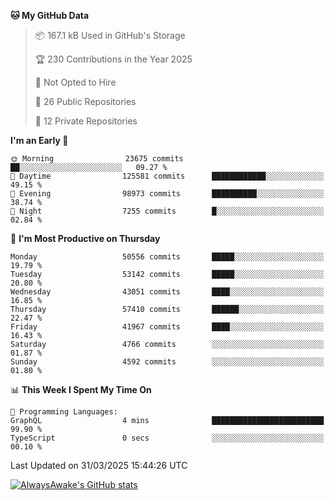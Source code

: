 <!--START_SECTION:waka-->
**🐱 My GitHub Data** 

> 📦 167.1 kB Used in GitHub's Storage 
 > 
> 🏆 230 Contributions in the Year 2025
 > 
> 🚫 Not Opted to Hire
 > 
> 📜 26 Public Repositories 
 > 
> 🔑 12 Private Repositories 
 > 
**I'm an Early 🐤** 

```text
🌞 Morning                23675 commits       ██░░░░░░░░░░░░░░░░░░░░░░░   09.27 % 
🌆 Daytime                125581 commits      ████████████░░░░░░░░░░░░░   49.15 % 
🌃 Evening                98973 commits       ██████████░░░░░░░░░░░░░░░   38.74 % 
🌙 Night                  7255 commits        █░░░░░░░░░░░░░░░░░░░░░░░░   02.84 % 
```
📅 **I'm Most Productive on Thursday** 

```text
Monday                   50556 commits       █████░░░░░░░░░░░░░░░░░░░░   19.79 % 
Tuesday                  53142 commits       █████░░░░░░░░░░░░░░░░░░░░   20.80 % 
Wednesday                43051 commits       ████░░░░░░░░░░░░░░░░░░░░░   16.85 % 
Thursday                 57410 commits       ██████░░░░░░░░░░░░░░░░░░░   22.47 % 
Friday                   41967 commits       ████░░░░░░░░░░░░░░░░░░░░░   16.43 % 
Saturday                 4766 commits        ░░░░░░░░░░░░░░░░░░░░░░░░░   01.87 % 
Sunday                   4592 commits        ░░░░░░░░░░░░░░░░░░░░░░░░░   01.80 % 
```


📊 **This Week I Spent My Time On** 

```text
💬 Programming Languages: 
GraphQL                  4 mins              █████████████████████████   99.90 % 
TypeScript               0 secs              ░░░░░░░░░░░░░░░░░░░░░░░░░   00.10 % 
```


 Last Updated on 31/03/2025 15:44:26 UTC
<!--END_SECTION:waka-->

[![AlwaysAwake's GitHub stats](https://github-readme-stats.vercel.app/api?username=AlwaysAwake&show_icons=true&theme=github_dark&count_private=true)](https://github.com/AlwaysAwake/AlwaysAwake)
